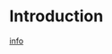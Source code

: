 # Introduction

[info](https://medium.com/itsoktomakemistakes/%E8%87%AA%E6%9E%B6-gitbook-%E6%95%99%E5%AD%B8-639118adea15)
